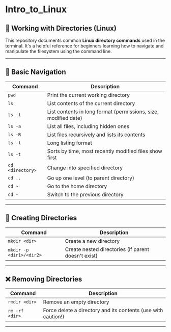 # Intro_to_Linux

## 📁 Working with Directories (Linux)

This repository documents common **Linux directory commands** used in the terminal. It's a helpful reference for beginners learning how to navigate and manipulate the filesystem using the command line.

---

## 📂 Basic Navigation

| Command | Description |
|---------|-------------|
| `pwd` | Print the current working directory |
| `ls` | List contents of the current directory |
| `ls -l` | List contents in long format (permissions, size, modified date) |
| `ls -a` | List all files, including hidden ones |
| `ls -R` | List files recursively and lists its contents |
| `ls -l` | Long listing format |
| `ls -t` | Sorts by time, most recently modified files show first |
| `cd <directory>` | Change into specified directory |
| `cd ..` | Go up one level (to parent directory) |
| `cd ~` | Go to the home directory |
| `cd -` | Switch to the previous directory |

---

## 📁 Creating Directories

| Command | Description |
|---------|-------------|
| `mkdir <dir>` | Create a new directory |
| `mkdir -p <dir1>/<dir2>` | Create nested directories (if parent doesn't exist) |

---

## ❌ Removing Directories

| Command | Description |
|---------|-------------|
| `rmdir <dir>` | Remove an empty directory |
| `rm -rf <dir>` | Force delete a directory and its contents (use with caution!) |

---
